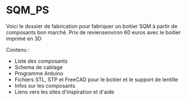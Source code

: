 # SQM_PS

Voici le dossier de fabrication pour fabriquer un boitier SQM à partir de composants bon marché. Prix de reviensenviron 60 euros avec le boitier imprimé en 3D

Contenu :
- Liste des composants
- Schema de cablage
- Programme Arduino
- Fichiers STL, STP et FreeCAD pour le boitier et le support de lentille
- Infos sur les composants
- Liens vers les sites d'inspiration et d'aide
